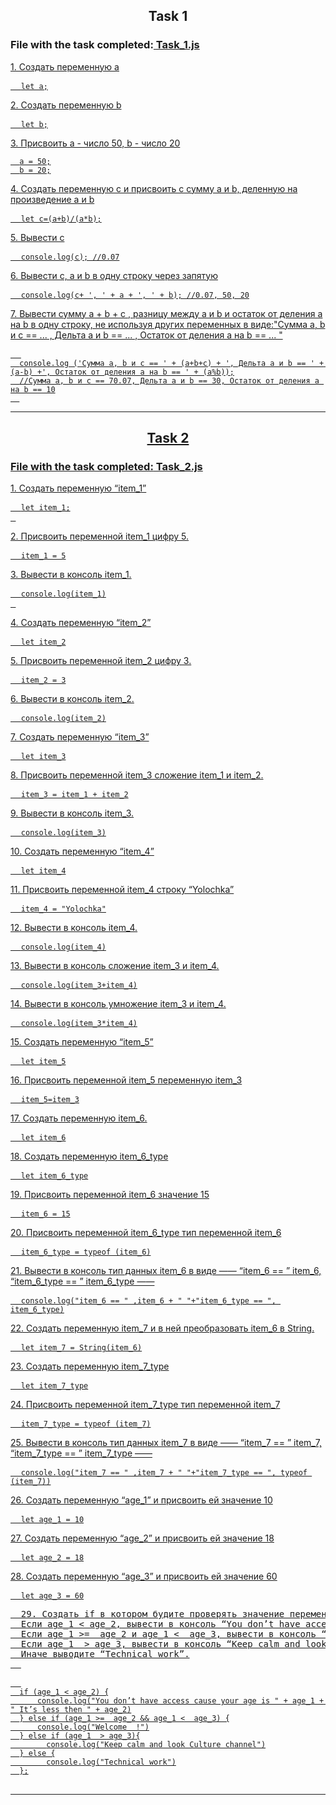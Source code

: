 <h2>
  <div align="center">Task 1</div>
 </h2>
<p>
  <h3>File with the task completed:<a href="https://github.com/M-Anna-V/JS_basics_HW/blob/main/Task%20_1.js"> Task_1.js</h3>
</p>
<p>1. Создать переменную a</p>

<pre>
  <code>let a;</code>
</pre>

<p>2. Создать переменную b</p>

<pre>
  <code>let b;</code>
</pre>

<p>3. Присвоить a - число 50, b - число 20</p>

  <pre><code>  a = 50;
  b = 20;</code></pre>

<p>4. Создать переменную c и присвоить c сумму a и b, деленную на произведение a и b</p>
<pre>
  <code>let c=(a+b)/(a*b);</code>
</pre>
<p>5. Вывести c

<pre>
  <code>console.log(c); //0.07</code>
</pre>

<p>6. Вывести с, a и b в одну строку через запятую</p>

<pre>
  <code>console.log(c+ ', ' + a + ', ' + b); //0.07, 50, 20</code>
</pre>

<p>7. Вывести сумму a + b + с , разницу между a и b и остаток от деления a на b в одну строку, не используя других переменных в виде:"Сумма a, b и с == ... , Дельта a и b == ... , Остаток от деления a на b == ... "</p>

<pre>
  <code>
  console.log ('Сумма a, b и с == ' + (a+b+c) + ', Дельта a и b == ' + (a-b) +', Остаток от деления a на b == ' + (a%b));
  //Сумма a, b и с == 70.07, Дельта a и b == 30, Остаток от деления a на b == 10
  </code>
</pre>

<hr>
<h2>
  <div align="center">Task 2</div>
 </h2>

<p>
  <h3>File with the task completed:<a href="https://github.com/M-Anna-V/JS_basics_HW/blob/main/Task%20_2.js"> Task_2.js</h3>
</p>

<p>1. Создать переменную “item_1”</p>
 <pre>
  <code>let item_1;</code>
 </pre>

<p>2. Присвоить переменной item_1 цифру 5.</p>
<pre>
  <code>item_1 = 5</code>
</pre>

<p>3. Вывести в консоль item_1.</p>
<pre>
  <code>console.log(item_1)</code>
 </pre>

<p>4. Создать переменную “item_2”</p>
<pre>
  <code>let item_2</code>
</pre>

<p>5. Присвоить переменной item_2 цифру 3.</p>
<pre>
  <code>item_2 = 3</code>
</pre>



<p>6. Вывести в консоль item_2.</p>
<pre>
  <code>console.log(item_2)</code>
</pre>

<p>7. Создать переменную “item_3”</p>
<pre>
  <code>let item_3</code>
</pre>

<p>8. Присвоить переменной item_3 сложение item_1 и item_2.</p>
<pre>
  <code>item_3 = item_1 + item_2</code>
</pre>

<p>9. Вывести в консоль item_3.</p>
<pre>
  <code>console.log(item_3)</code>
</pre>

<p>10. Создать переменную “item_4”</p>
<pre>
  <code>let item_4</code>
</pre>

<p>11. Присвоить переменной item_4 строку “Yolochka”</p>
<pre>
  <code>item_4 = "Yolochka"</code>
</pre>

<p>12. Вывести в консоль item_4.</p>
<pre>
  <code>console.log(item_4)</code>
</pre>

<p>13. Вывести в консоль сложение item_3 и item_4.</p>
<pre>
  <code>console.log(item_3+item_4)</code>
</pre>

<p>14. Вывести в консоль умножение item_3 и item_4.</p>
<pre>
  <code>console.log(item_3*item_4)</code>
</pre>

<p>15. Создать переменную “item_5”</p>
<pre>
  <code>let item_5</code>
</pre>

<p>16. Присвоить переменной item_5 переменную item_3</p>
<pre>
  <code>item_5=item_3</code>
</pre>

<p>17. Создать переменную item_6.</p>
<pre>
  <code>let item_6</code>
</pre>

<p>18. Создать переменную item_6_type</p>
<pre>
  <code>let item_6_type</code>
</pre>

<p>19. Присвоить переменной item_6 значение 15</p>
<pre>
  <code>item_6 = 15</code>
</pre>

<p>20. Присвоить переменной item_6_type тип переменной item_6</p>
<pre>
  <code>item_6_type = typeof (item_6)</code>
</pre>

<p>21. Вывести в консоль тип данных item_6 в виде ——  “item_6 == ”  item_6,  “item_6_type == ”  item_6_type —— </p> 
<pre>
  <code>console.log("item_6 == " ,item_6 + " "+"item_6_type == ", item_6_type)</code>
</pre>

<p>22. Создать переменную item_7 и в ней преобразовать item_6 в String.</p>
<pre>
  <code>let item_7 = String(item_6)</code>
</pre>

<p>23. Создать переменную item_7_type</p>
<pre>
  <code>let item_7_type</code>
</pre>

<p>24. Присвоить переменной item_7_type тип переменной item_7</p>
<pre>
  <code>item_7_type = typeof (item_7)</code>
</pre>

<p>25. Вывести в консоль тип данных item_7 в виде ——  “item_7 == ”  item_7,  “item_7_type == ”  item_7_type —— </p> 
<pre>
  <code>console.log("item_7 == " ,item_7 + " "+"item_7_type == ", typeof (item_7))</code>
</pre>

<p>26. Создать переменную “age_1” и присвоить ей значение 10</p>
<pre>
  <code>let age_1 = 10</code>
</pre>

<p>27. Создать переменную “age_2” и присвоить ей значение 18</p>
<pre>
  <code>let age_2 = 18</code>
</pre>

<p>28. Создать переменную “age_3” и присвоить ей значение 60</p>
<pre>
  <code>let age_3 = 60</code>
</pre>

<p>
  <pre>
  29. Создать if в котором будите проверять значение переменной age_1
  Если age_1 < age_2, вывести в консоль “You don’t have access cause your age is ” + age_1 + “ It’s less then ”
  Если age_1 >=  age_2 и age_1 <  age_3, вывести в консоль “Welcome  !”
  Если age_1  > age_3, вывести в консоль “Keep calm and look Culture channel”.
  Иначе выводите “Technical work”.
  </pre>
</p>
 
<pre>
  <code>
  if (age_1 < age_2) {
      console.log("You don’t have access cause your age is " + age_1 + " It’s less then " + age_2)
  } else if (age_1 >=  age_2 && age_1 <  age_3) {
      console.log("Welcome  !")
  } else if (age_1  > age_3){
        console.log("Keep calm and look Culture channel")
  } else {
        console.log("Technical work")
  };
</code>
</pre>
<hr>
